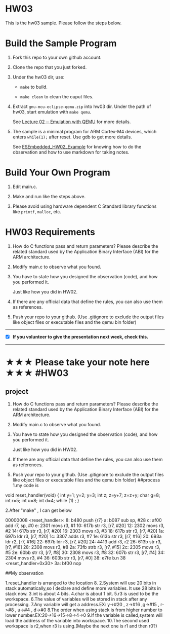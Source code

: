 HW03
===
This is the hw03 sample. Please follow the steps below.

# Build the Sample Program

1. Fork this repo to your own github account.

2. Clone the repo that you just forked.

3. Under the hw03 dir, use:

	* `make` to build.

	* `make clean` to clean the ouput files.

4. Extract `gnu-mcu-eclipse-qemu.zip` into hw03 dir. Under the path of hw03, start emulation with `make qemu`.

	See [Lecture 02 ─ Emulation with QEMU] for more details.

5. The sample is a minimal program for ARM Cortex-M4 devices, which enters `while(1);` after reset. Use gdb to get more details.

	See [ESEmbedded_HW02_Example] for knowing how to do the observation and how to use markdown for taking notes.

# Build Your Own Program

1. Edit main.c.

2. Make and run like the steps above.

3. Please avoid using hardware dependent C Standard library functions like `printf`, `malloc`, etc.

# HW03 Requirements

1. How do C functions pass and return parameters? Please describe the related standard used by the Application Binary Interface (ABI) for the ARM architecture.

2. Modify main.c to observe what you found.

3. You have to state how you designed the observation (code), and how you performed it.

	Just like how you did in HW02.

3. If there are any official data that define the rules, you can also use them as references.

4. Push your repo to your github. (Use .gitignore to exclude the output files like object files or executable files and the qemu bin folder)

[Lecture 02 ─ Emulation with QEMU]: http://www.nc.es.ncku.edu.tw/course/embedded/02/#Emulation-with-QEMU
[ESEmbedded_HW02_Example]: https://github.com/vwxyzjimmy/ESEmbedded_HW02_Example

--------------------

- [x] **If you volunteer to give the presentation next week, check this.**

--------------------

**★★★ Please take your note here ★★★**
#HW03
===

## project
1. How do C functions pass and return parameters? Please describe the related standard used by the Application Binary Interface (ABI) for the ARM architecture.

2. Modify main.c to observe what you found.

3. You have to state how you designed the observation (code), and how you performed it.

	Just like how you did in HW02.

3. If there are any official data that define the rules, you can also use them as references.

4. Push your repo to your github. (Use .gitignore to exclude the output files like object files or executable files and the qemu bin folder)
##process
1.my code is

void reset_handler(void)
{
int y=1;
y=2;
y=3;
int z;
z=y+7;
z=z+y;
char g=8;
int r=5;
int u=8;
int d=4;
while (1)
                ;
}

2.After "make" , I can get below

00000008 <reset_handler>:
   8:	b480      	push	{r7}
   a:	b087      	sub	sp, #28
   c:	af00      	add	r7, sp, #0
   e:	2301      	movs	r3, #1
  10:	617b      	str	r3, [r7, #20]
  12:	2302      	movs	r3, #2
  14:	617b      	str	r3, [r7, #20]
  16:	2303      	movs	r3, #3
  18:	617b      	str	r3, [r7, #20]
  1a:	697b      	ldr	r3, [r7, #20]
  1c:	3307      	adds	r3, #7
  1e:	613b      	str	r3, [r7, #16]
  20:	693a      	ldr	r2, [r7, #16]
  22:	697b      	ldr	r3, [r7, #20]
  24:	4413      	add	r3, r2
  26:	613b      	str	r3, [r7, #16]
  28:	2308      	movs	r3, #8
  2a:	73fb      	strb	r3, [r7, #15]
  2c:	2305      	movs	r3, #5
  2e:	60bb      	str	r3, [r7, #8]
  30:	2308      	movs	r3, #8
  32:	607b      	str	r3, [r7, #4]
  34:	2304      	movs	r3, #4
  36:	603b      	str	r3, [r7, #0]
  38:	e7fe      	b.n	38 <reset_handler+0x30>
  3a:	bf00      	nop

##My observation

1.reset_handler is arranged to the location 8.
2.System will use 20 bits in stack automatically,so I declare and define more variables.
  It use 28 bits in stack now.
3.int is about 4 bits.
4.char is about 1 bit.
5.r3 is used to be the workspace.
6.The value of variables will be stored in stack after any processing.
7.Any variable will get a address.EX: y->#20 , z->#16 ,g->#15 , r->#8 , u->#4 , d->#0
8.The order when using stack is from higher number to lower number.EX:20->16->15->8->4->0
9.If the variable is called,system will load the address of the variable into workspace.
10.The second used workspace is r2,when r3 is using.(Maybe the next one is r1 and then r0?)

